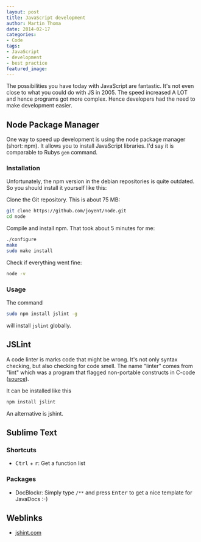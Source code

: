```yaml
---
layout: post
title: JavaScript development
author: Martin Thoma
date: 2014-02-17
categories:
- Code
tags:
- JavaScript
- development
- best practice
featured_image:
---
```

The possibilities you have today with JavaScript are fantastic. It's not even
close to what you could do with JS in 2005. The speed increased A LOT and hence
programs got more complex. Hence developers had the need to make development
easier.

## Node Package Manager
One way to speed up development is using the node package manager (short: npm). It allows
you to install JavaScript libraries. I'd say it is comparable to Rubys `gem`
command.

### Installation
Unfortunately, the npm version in the debian repositories is quite outdated. So
you should install it yourself like this:

Clone the Git repository. This is about 75 MB:

```bash
git clone https://github.com/joyent/node.git
cd node
```

Compile and install npm. That took about 5 minutes for me:

```bash
./configure
make
sudo make install
```

Check if everything went fine:

```bash
node -v
```

### Usage

The command

```bash
sudo npm install jslint -g
```

will install `jslint` globally.

## JSLint
A code linter is marks code that might be wrong. It's not only syntax checking,
but also checking for code smell. The name "linter" comes from "lint" which
was a program that flagged non-portable constructs in C-code ([source](https://en.wikipedia.org/wiki/Lint_(software))).

It can be installed like this

```bash
npm install jslint
```

An alternative is jshint.

## Sublime Text

### Shortcuts
* <kbd>Ctrl</kbd> + <kbd>r</kbd>: Get a function list

### Packages
* DocBlockr: Simply type `/**` and press <kbd>Enter</kbd> to get a nice template
  for JavaDocs :-)

## Weblinks
* [jshint.com](http://www.jshint.com/about/)
